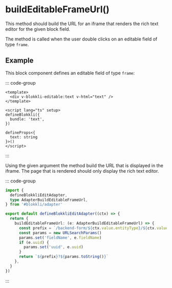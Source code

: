 # buildEditableFrameUrl()

This method should build the URL for an iframe that renders the rich text editor
for the given block field.

The method is called when the user double clicks on an editable field of type
`frame`.

## Example

This block component defines an editable field of type `frame`:

::: code-group

```vue [Text.vue]
<template>
  <div v-blokkli-editable:text v-html="text" />
</template>

<script lang="ts" setup>
defineBlokkli({
  bundle: 'text',
})

defineProps<{
  text: string
}>()
</script>
```

:::

Using the given argument the method build the URL that is displayed in the
iframe. The page that is rendered should only display the rich text editor.

::: code-group

```typescript [~/app/blokkli.editAdapter.ts]
import {
  defineBlokkliEditAdapter,
  type AdapterBuildEditableFrameUrl,
} from '#blokkli/adapter'

export default defineBlokkliEditAdapter((ctx) => {
  return {
    buildEditableFrameUrl: (e: AdapterBuildEditableFrameUrl) => {
      const prefix = `/backend-form/${ctx.value.entityType}/${ctx.value.entityUuid}/field-value-editor`
      const params = new URLSearchParams()
      params.set('fieldName', e.fieldName)
      if (e.uuid) {
        params.set('uuid', e.uuid)
      }
      return `${prefix}?${params.toString()}`
    },
  }
})
```

:::
